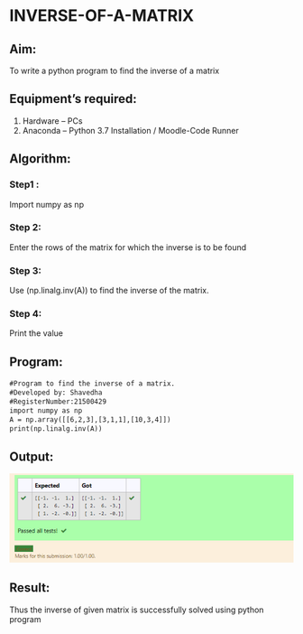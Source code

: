 # INVERSE-OF-A-MATRIX
## Aim:
To write a python program to find the inverse of a matrix
## Equipment’s required:
1. 	Hardware – PCs
2. 	Anaconda – Python 3.7 Installation / Moodle-Code Runner
## Algorithm:
### Step1 : 
Import numpy as np
### Step 2: 
Enter the rows of the matrix for which the inverse is to be found
### Step 3: 
Use (np.linalg.inv(A)) to find the inverse of the matrix. 
### Step 4: 
Print the value

## Program:
```
#Program to find the inverse of a matrix.
#Developed by: Shavedha
#RegisterNumber:21500429
import numpy as np
A = np.array([[6,2,3],[3,1,1],[10,3,4]])
print(np.linalg.inv(A))
```

## Output:
![OUTPUT](./mexo3.png)
## Result:
Thus the inverse of given matrix is successfully solved using python program

